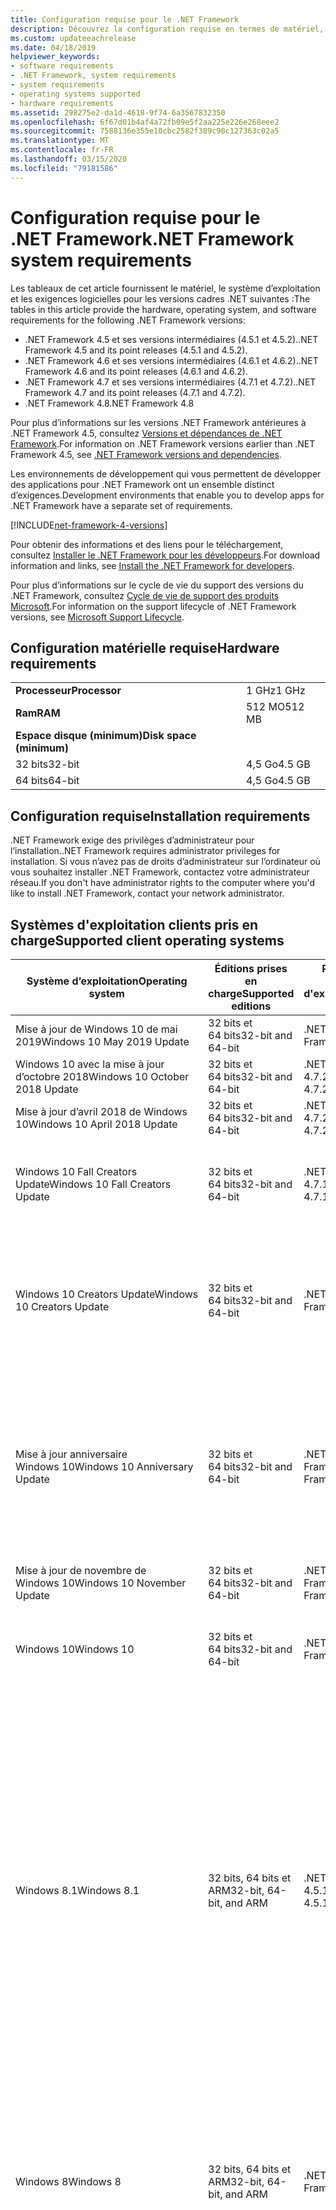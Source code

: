 ```yaml
---
title: Configuration requise pour le .NET Framework
description: Découvrez la configuration requise en termes de matériel, de système d’exploitation et de logiciels pour installer .NET Framework 4.5 et versions ultérieures.
ms.custom: updateeachrelease
ms.date: 04/18/2019
helpviewer_keywords:
- software requirements
- .NET Framework, system requirements
- system requirements
- operating systems supported
- hardware requirements
ms.assetid: 298275e2-da1d-4618-9f74-6a3567832350
ms.openlocfilehash: 6f67d01b4af4a72fb09e5f2aa225e226e268eee2
ms.sourcegitcommit: 7588136e355e10cbc2582f389c90c127363c02a5
ms.translationtype: MT
ms.contentlocale: fr-FR
ms.lasthandoff: 03/15/2020
ms.locfileid: "79181586"
---
```

# <a name="net-framework-system-requirements"></a><span data-ttu-id="49f5b-103">Configuration requise pour le .NET Framework</span><span class="sxs-lookup"><span data-stu-id="49f5b-103">.NET Framework system requirements</span></span>

<span data-ttu-id="49f5b-104">Les tableaux de cet article fournissent le matériel, le système d’exploitation et les exigences logicielles pour les versions cadres .NET suivantes :</span><span class="sxs-lookup"><span data-stu-id="49f5b-104">The tables in this article provide the hardware, operating system, and software requirements for the following .NET Framework versions:</span></span>

- <span data-ttu-id="49f5b-105">.NET Framework 4.5 et ses versions intermédiaires (4.5.1 et 4.5.2).</span><span class="sxs-lookup"><span data-stu-id="49f5b-105">.NET Framework 4.5 and its point releases (4.5.1 and 4.5.2).</span></span>
- <span data-ttu-id="49f5b-106">.NET Framework 4.6 et ses versions intermédiaires (4.6.1 et 4.6.2).</span><span class="sxs-lookup"><span data-stu-id="49f5b-106">.NET Framework 4.6 and its point releases (4.6.1 and 4.6.2).</span></span>
- <span data-ttu-id="49f5b-107">.NET Framework 4.7 et ses versions intermédiaires (4.7.1 et 4.7.2).</span><span class="sxs-lookup"><span data-stu-id="49f5b-107">.NET Framework 4.7 and its point releases (4.7.1 and 4.7.2).</span></span>
- <span data-ttu-id="49f5b-108">.NET Framework 4.8</span><span class="sxs-lookup"><span data-stu-id="49f5b-108">.NET Framework 4.8</span></span>

<span data-ttu-id="49f5b-109">Pour plus d’informations sur les versions .NET Framework antérieures à .NET Framework 4.5, consultez [Versions et dépendances de .NET Framework](../migration-guide/versions-and-dependencies.md).</span><span class="sxs-lookup"><span data-stu-id="49f5b-109">For information on .NET Framework versions earlier than .NET Framework 4.5, see [.NET Framework versions and dependencies](../migration-guide/versions-and-dependencies.md).</span></span>

<span data-ttu-id="49f5b-110">Les environnements de développement qui vous permettent de développer des applications pour .NET Framework ont un ensemble distinct d’exigences.</span><span class="sxs-lookup"><span data-stu-id="49f5b-110">Development environments that enable you to develop apps for .NET Framework have a separate set of requirements.</span></span>

[!INCLUDE[net-framework-4-versions](../../../includes/net-framework-4x-versions.md)]

<span data-ttu-id="49f5b-111">Pour obtenir des informations et des liens pour le téléchargement, consultez [Installer le .NET Framework pour les développeurs](../install/guide-for-developers.md).</span><span class="sxs-lookup"><span data-stu-id="49f5b-111">For download information and links, see [Install the .NET Framework for developers](../install/guide-for-developers.md).</span></span>

<span data-ttu-id="49f5b-112">Pour plus d’informations sur le cycle de vie du support des versions du .NET Framework, consultez [Cycle de vie de support des produits Microsoft](https://support.microsoft.com/lifecycle/search?sort=PN&alpha=Microsoft%20.NET%20Framework&Filter=FilterNO).</span><span class="sxs-lookup"><span data-stu-id="49f5b-112">For information on the support lifecycle of .NET Framework versions, see [Microsoft Support Lifecycle](https://support.microsoft.com/lifecycle/search?sort=PN&alpha=Microsoft%20.NET%20Framework&Filter=FilterNO).</span></span>

## <a name="hardware-requirements"></a><span data-ttu-id="49f5b-113">Configuration matérielle requise</span><span class="sxs-lookup"><span data-stu-id="49f5b-113">Hardware requirements</span></span>

|                          |        |
| ------------------------ | ------ |
| <span data-ttu-id="49f5b-114">**Processeur**</span><span class="sxs-lookup"><span data-stu-id="49f5b-114">**Processor**</span></span>            | <span data-ttu-id="49f5b-115">1 GHz</span><span class="sxs-lookup"><span data-stu-id="49f5b-115">1 GHz</span></span>  |
| <span data-ttu-id="49f5b-116">**Ram**</span><span class="sxs-lookup"><span data-stu-id="49f5b-116">**RAM**</span></span>                  | <span data-ttu-id="49f5b-117">512 MO</span><span class="sxs-lookup"><span data-stu-id="49f5b-117">512 MB</span></span> |
| <span data-ttu-id="49f5b-118">**Espace disque (minimum)**</span><span class="sxs-lookup"><span data-stu-id="49f5b-118">**Disk space (minimum)**</span></span> |        |
| <span data-ttu-id="49f5b-119">32 bits</span><span class="sxs-lookup"><span data-stu-id="49f5b-119">32-bit</span></span>                   | <span data-ttu-id="49f5b-120">4,5 Go</span><span class="sxs-lookup"><span data-stu-id="49f5b-120">4.5 GB</span></span> |
| <span data-ttu-id="49f5b-121">64 bits</span><span class="sxs-lookup"><span data-stu-id="49f5b-121">64-bit</span></span>                   | <span data-ttu-id="49f5b-122">4,5 Go</span><span class="sxs-lookup"><span data-stu-id="49f5b-122">4.5 GB</span></span> |

## <a name="installation-requirements"></a><span data-ttu-id="49f5b-123">Configuration requise</span><span class="sxs-lookup"><span data-stu-id="49f5b-123">Installation requirements</span></span>

<span data-ttu-id="49f5b-124">.NET Framework exige des privilèges d’administrateur pour l’installation.</span><span class="sxs-lookup"><span data-stu-id="49f5b-124">.NET Framework requires administrator privileges for installation.</span></span> <span data-ttu-id="49f5b-125">Si vous n’avez pas de droits d’administrateur sur l’ordinateur où vous souhaitez installer .NET Framework, contactez votre administrateur réseau.</span><span class="sxs-lookup"><span data-stu-id="49f5b-125">If you don't have administrator rights to the computer where you'd like to install .NET Framework, contact your network administrator.</span></span>

## <a name="supported-client-operating-systems"></a><span data-ttu-id="49f5b-126">Systèmes d'exploitation clients pris en charge</span><span class="sxs-lookup"><span data-stu-id="49f5b-126">Supported client operating systems</span></span>

| <span data-ttu-id="49f5b-127">Système d’exploitation</span><span class="sxs-lookup"><span data-stu-id="49f5b-127">Operating system</span></span> | <span data-ttu-id="49f5b-128">Éditions prises en charge</span><span class="sxs-lookup"><span data-stu-id="49f5b-128">Supported editions</span></span> | <span data-ttu-id="49f5b-129">Préinstallé avec le système d'exploitation</span><span class="sxs-lookup"><span data-stu-id="49f5b-129">Preinstalled with the OS</span></span> | <span data-ttu-id="49f5b-130">Installable séparément</span><span class="sxs-lookup"><span data-stu-id="49f5b-130">Installable separately</span></span> |
| ---------------- | ------------------ | ------------------------ | ---------------------- |
| <span data-ttu-id="49f5b-131">Mise à jour de Windows 10 de mai 2019</span><span class="sxs-lookup"><span data-stu-id="49f5b-131">Windows 10 May 2019 Update</span></span> | <span data-ttu-id="49f5b-132">32 bits et 64 bits</span><span class="sxs-lookup"><span data-stu-id="49f5b-132">32-bit and 64-bit</span></span> | <span data-ttu-id="49f5b-133">.NET Framework 4.8</span><span class="sxs-lookup"><span data-stu-id="49f5b-133">.NET Framework 4.8</span></span> | -- |
| <span data-ttu-id="49f5b-134">Windows 10 avec la mise à jour d’octobre 2018</span><span class="sxs-lookup"><span data-stu-id="49f5b-134">Windows 10 October 2018 Update</span></span> | <span data-ttu-id="49f5b-135">32 bits et 64 bits</span><span class="sxs-lookup"><span data-stu-id="49f5b-135">32-bit and 64-bit</span></span> | <span data-ttu-id="49f5b-136">.NET Framework 4.7.2</span><span class="sxs-lookup"><span data-stu-id="49f5b-136">.NET Framework 4.7.2</span></span> | <span data-ttu-id="49f5b-137">.NET Framework 4.8</span><span class="sxs-lookup"><span data-stu-id="49f5b-137">.NET Framework 4.8</span></span> |
| <span data-ttu-id="49f5b-138">Mise à jour d’avril 2018 de Windows 10</span><span class="sxs-lookup"><span data-stu-id="49f5b-138">Windows 10 April 2018 Update</span></span> | <span data-ttu-id="49f5b-139">32 bits et 64 bits</span><span class="sxs-lookup"><span data-stu-id="49f5b-139">32-bit and 64-bit</span></span> | <span data-ttu-id="49f5b-140">.NET Framework 4.7.2</span><span class="sxs-lookup"><span data-stu-id="49f5b-140">.NET Framework 4.7.2</span></span> |<span data-ttu-id="49f5b-141">.NET Framework 4.8</span><span class="sxs-lookup"><span data-stu-id="49f5b-141">.NET Framework 4.8</span></span>|
| <span data-ttu-id="49f5b-142">Windows 10 Fall Creators Update</span><span class="sxs-lookup"><span data-stu-id="49f5b-142">Windows 10 Fall Creators Update</span></span> | <span data-ttu-id="49f5b-143">32 bits et 64 bits</span><span class="sxs-lookup"><span data-stu-id="49f5b-143">32-bit and 64-bit</span></span> | <span data-ttu-id="49f5b-144">.NET Framework 4.7.1</span><span class="sxs-lookup"><span data-stu-id="49f5b-144">.NET Framework 4.7.1</span></span> | <span data-ttu-id="49f5b-145">.NET Framework 4.7.2</span><span class="sxs-lookup"><span data-stu-id="49f5b-145">.NET Framework 4.7.2</span></span><br/><br/><span data-ttu-id="49f5b-146">.NET Framework 4.8</span><span class="sxs-lookup"><span data-stu-id="49f5b-146">.NET Framework 4.8</span></span> |
| <span data-ttu-id="49f5b-147">Windows 10 Creators Update</span><span class="sxs-lookup"><span data-stu-id="49f5b-147">Windows 10 Creators Update</span></span> | <span data-ttu-id="49f5b-148">32 bits et 64 bits</span><span class="sxs-lookup"><span data-stu-id="49f5b-148">32-bit and 64-bit</span></span> | <span data-ttu-id="49f5b-149">.NET Framework 4.7</span><span class="sxs-lookup"><span data-stu-id="49f5b-149">.NET Framework 4.7</span></span> | <span data-ttu-id="49f5b-150">.NET Framework 4.7.1</span><span class="sxs-lookup"><span data-stu-id="49f5b-150">.NET Framework 4.7.1</span></span><br/><br/><span data-ttu-id="49f5b-151">.NET Framework 4.7.2</span><span class="sxs-lookup"><span data-stu-id="49f5b-151">.NET Framework 4.7.2</span></span><br/><br/><span data-ttu-id="49f5b-152">.NET Framework 4.8</span><span class="sxs-lookup"><span data-stu-id="49f5b-152">.NET Framework 4.8</span></span> |
| <span data-ttu-id="49f5b-153">Mise à jour anniversaire Windows 10</span><span class="sxs-lookup"><span data-stu-id="49f5b-153">Windows 10 Anniversary Update</span></span> | <span data-ttu-id="49f5b-154">32 bits et 64 bits</span><span class="sxs-lookup"><span data-stu-id="49f5b-154">32-bit and 64-bit</span></span> | <span data-ttu-id="49f5b-155">.NET Framework 4.6.2</span><span class="sxs-lookup"><span data-stu-id="49f5b-155">.NET Framework 4.6.2</span></span> |<span data-ttu-id="49f5b-156">.NET Framework 4.7</span><span class="sxs-lookup"><span data-stu-id="49f5b-156">.NET Framework 4.7</span></span><br/><br/><span data-ttu-id="49f5b-157">.NET Framework 4.7.1</span><span class="sxs-lookup"><span data-stu-id="49f5b-157">.NET Framework 4.7.1</span></span><br/><br/><span data-ttu-id="49f5b-158">.NET Framework 4.7.2</span><span class="sxs-lookup"><span data-stu-id="49f5b-158">.NET Framework 4.7.2</span></span><br/><br/><span data-ttu-id="49f5b-159">.NET Framework 4.8</span><span class="sxs-lookup"><span data-stu-id="49f5b-159">.NET Framework 4.8</span></span>  |
| <span data-ttu-id="49f5b-160">Mise à jour de novembre de Windows 10</span><span class="sxs-lookup"><span data-stu-id="49f5b-160">Windows 10 November Update</span></span> | <span data-ttu-id="49f5b-161">32 bits et 64 bits</span><span class="sxs-lookup"><span data-stu-id="49f5b-161">32-bit and 64-bit</span></span> | <span data-ttu-id="49f5b-162">.NET Framework 4.6.1</span><span class="sxs-lookup"><span data-stu-id="49f5b-162">.NET Framework 4.6.1</span></span> | <span data-ttu-id="49f5b-163">.NET Framework 4.6.2</span><span class="sxs-lookup"><span data-stu-id="49f5b-163">.NET Framework 4.6.2</span></span> |
| <span data-ttu-id="49f5b-164">Windows 10</span><span class="sxs-lookup"><span data-stu-id="49f5b-164">Windows 10</span></span> | <span data-ttu-id="49f5b-165">32 bits et 64 bits</span><span class="sxs-lookup"><span data-stu-id="49f5b-165">32-bit and 64-bit</span></span> | <span data-ttu-id="49f5b-166">.NET Framework 4.6</span><span class="sxs-lookup"><span data-stu-id="49f5b-166">.NET Framework 4.6</span></span> | <span data-ttu-id="49f5b-167">.NET Framework 4.6.1</span><span class="sxs-lookup"><span data-stu-id="49f5b-167">.NET Framework 4.6.1</span></span> <br/><br/> <span data-ttu-id="49f5b-168">.NET Framework 4.6.2</span><span class="sxs-lookup"><span data-stu-id="49f5b-168">.NET Framework 4.6.2</span></span> |
| <span data-ttu-id="49f5b-169">Windows 8.1</span><span class="sxs-lookup"><span data-stu-id="49f5b-169">Windows 8.1</span></span> | <span data-ttu-id="49f5b-170">32 bits, 64 bits et ARM</span><span class="sxs-lookup"><span data-stu-id="49f5b-170">32-bit, 64-bit, and ARM</span></span> | <span data-ttu-id="49f5b-171">.NET Framework 4.5.1</span><span class="sxs-lookup"><span data-stu-id="49f5b-171">.NET Framework 4.5.1</span></span> | <span data-ttu-id="49f5b-172">.NET Framework 4.5.2</span><span class="sxs-lookup"><span data-stu-id="49f5b-172">.NET Framework 4.5.2</span></span><br /><br /> <span data-ttu-id="49f5b-173">.NET Framework 4.6</span><span class="sxs-lookup"><span data-stu-id="49f5b-173">.NET Framework 4.6</span></span><br /><br /> <span data-ttu-id="49f5b-174">.NET Framework 4.6.1</span><span class="sxs-lookup"><span data-stu-id="49f5b-174">.NET Framework 4.6.1</span></span><br /><br /> <span data-ttu-id="49f5b-175">.NET Framework 4.6.2</span><span class="sxs-lookup"><span data-stu-id="49f5b-175">.NET Framework 4.6.2</span></span><br /><br /><span data-ttu-id="49f5b-176">.NET Framework 4.7</span><span class="sxs-lookup"><span data-stu-id="49f5b-176">.NET Framework 4.7</span></span><br/><br/><span data-ttu-id="49f5b-177">.NET Framework 4.7.1</span><span class="sxs-lookup"><span data-stu-id="49f5b-177">.NET Framework 4.7.1</span></span><br/><br/><span data-ttu-id="49f5b-178">.NET Framework 4.7.2</span><span class="sxs-lookup"><span data-stu-id="49f5b-178">.NET Framework 4.7.2</span></span><br/><br/><span data-ttu-id="49f5b-179">.NET Framework 4.8</span><span class="sxs-lookup"><span data-stu-id="49f5b-179">.NET Framework 4.8</span></span> |
| <span data-ttu-id="49f5b-180">Windows 8</span><span class="sxs-lookup"><span data-stu-id="49f5b-180">Windows 8</span></span> | <span data-ttu-id="49f5b-181">32 bits, 64 bits et ARM</span><span class="sxs-lookup"><span data-stu-id="49f5b-181">32-bit, 64-bit, and ARM</span></span> | <span data-ttu-id="49f5b-182">.NET Framework 4.5</span><span class="sxs-lookup"><span data-stu-id="49f5b-182">.NET Framework 4.5</span></span> | <span data-ttu-id="49f5b-183">.NET Framework 4.5.1</span><span class="sxs-lookup"><span data-stu-id="49f5b-183">.NET Framework 4.5.1</span></span><br /><br /><span data-ttu-id="49f5b-184">.NET Framework 4.5.2</span><span class="sxs-lookup"><span data-stu-id="49f5b-184">.NET Framework 4.5.2</span></span><br /><br /> <span data-ttu-id="49f5b-185">.NET Framework 4.6</span><span class="sxs-lookup"><span data-stu-id="49f5b-185">.NET Framework 4.6</span></span><br /><br /> <span data-ttu-id="49f5b-186">.NET Framework 4.6.1</span><span class="sxs-lookup"><span data-stu-id="49f5b-186">.NET Framework 4.6.1</span></span> |
| <span data-ttu-id="49f5b-187">Windows 7 SP1</span><span class="sxs-lookup"><span data-stu-id="49f5b-187">Windows 7 SP1</span></span>|<span data-ttu-id="49f5b-188">32 bits et 64 bits</span><span class="sxs-lookup"><span data-stu-id="49f5b-188">32-bit and 64-bit</span></span> | -- | <span data-ttu-id="49f5b-189">.NET Framework 4</span><span class="sxs-lookup"><span data-stu-id="49f5b-189">.NET Framework 4</span></span><br /><br /> <span data-ttu-id="49f5b-190">.NET Framework 4.5</span><span class="sxs-lookup"><span data-stu-id="49f5b-190">.NET Framework 4.5</span></span><br /><br /> <span data-ttu-id="49f5b-191">.NET Framework 4.5.1</span><span class="sxs-lookup"><span data-stu-id="49f5b-191">.NET Framework 4.5.1</span></span><br /><br /> <span data-ttu-id="49f5b-192">.NET Framework 4.5.2</span><span class="sxs-lookup"><span data-stu-id="49f5b-192">.NET Framework 4.5.2</span></span><br /><br /> <span data-ttu-id="49f5b-193">.NET Framework 4.6</span><span class="sxs-lookup"><span data-stu-id="49f5b-193">.NET Framework 4.6</span></span><br /><br /> <span data-ttu-id="49f5b-194">.NET Framework 4.6.1</span><span class="sxs-lookup"><span data-stu-id="49f5b-194">.NET Framework 4.6.1</span></span><br /><br /> <span data-ttu-id="49f5b-195">.NET Framework 4.6.2</span><span class="sxs-lookup"><span data-stu-id="49f5b-195">.NET Framework 4.6.2</span></span><br /><br /><span data-ttu-id="49f5b-196">.NET Framework 4.7</span><span class="sxs-lookup"><span data-stu-id="49f5b-196">.NET Framework 4.7</span></span><br/><br/><span data-ttu-id="49f5b-197">.NET Framework 4.7.1</span><span class="sxs-lookup"><span data-stu-id="49f5b-197">.NET Framework 4.7.1</span></span><br/><br/><span data-ttu-id="49f5b-198">.NET Framework 4.7.2</span><span class="sxs-lookup"><span data-stu-id="49f5b-198">.NET Framework 4.7.2</span></span><br/><br/><span data-ttu-id="49f5b-199">.NET Framework 4.8</span><span class="sxs-lookup"><span data-stu-id="49f5b-199">.NET Framework 4.8</span></span> |
| <span data-ttu-id="49f5b-200">Windows Vista SP2</span><span class="sxs-lookup"><span data-stu-id="49f5b-200">Windows Vista SP2</span></span>|<span data-ttu-id="49f5b-201">32 bits et 64 bits</span><span class="sxs-lookup"><span data-stu-id="49f5b-201">32-bit and 64-bit</span></span> | -- | <span data-ttu-id="49f5b-202">.NET Framework 4</span><span class="sxs-lookup"><span data-stu-id="49f5b-202">.NET Framework 4</span></span><br /><br /> <span data-ttu-id="49f5b-203">.NET Framework 4.5</span><span class="sxs-lookup"><span data-stu-id="49f5b-203">.NET Framework 4.5</span></span><br /><br /> <span data-ttu-id="49f5b-204">.NET Framework 4.5.1</span><span class="sxs-lookup"><span data-stu-id="49f5b-204">.NET Framework 4.5.1</span></span><br /><br /> <span data-ttu-id="49f5b-205">.NET Framework 4.5.2</span><span class="sxs-lookup"><span data-stu-id="49f5b-205">.NET Framework 4.5.2</span></span><br /><br /> <span data-ttu-id="49f5b-206">.NET Framework 4.6</span><span class="sxs-lookup"><span data-stu-id="49f5b-206">.NET Framework 4.6</span></span> |
| <span data-ttu-id="49f5b-207">Windows XP</span><span class="sxs-lookup"><span data-stu-id="49f5b-207">Windows XP</span></span> |<span data-ttu-id="49f5b-208">32 bits et 64 bits</span><span class="sxs-lookup"><span data-stu-id="49f5b-208">32-bit and 64-bit</span></span> | -- | <span data-ttu-id="49f5b-209">.NET Framework 4</span><span class="sxs-lookup"><span data-stu-id="49f5b-209">.NET Framework 4</span></span> |

 <span data-ttu-id="49f5b-210">**Remarques :**</span><span class="sxs-lookup"><span data-stu-id="49f5b-210">**Notes:**</span></span>

- <span data-ttu-id="49f5b-211">Sur les systèmes Windows 7, .NET Framework nécessite Windows 7 SP1.</span><span class="sxs-lookup"><span data-stu-id="49f5b-211">On Windows 7 systems, .NET Framework requires Windows 7 SP1.</span></span> <span data-ttu-id="49f5b-212">Si vous êtes sur Windows 7 et que vous n’avez pas encore installé le Service Pack 1, vous devez le faire avant d’installer le .NET Framework.</span><span class="sxs-lookup"><span data-stu-id="49f5b-212">If you're on Windows 7 and haven't yet installed Service Pack 1, you need to do so before installing the .NET Framework.</span></span>

- <span data-ttu-id="49f5b-213">.NET Framework 4.5 est pris en charge sur l'environnement de préinstallation Windows (WinPE).</span><span class="sxs-lookup"><span data-stu-id="49f5b-213">.NET Framework 4.5 is supported on the Windows Preinstallation Environment (Windows PE).</span></span> <span data-ttu-id="49f5b-214">Les fonctionnalités ne sont pas toutes prises en charge dans Windows PE.</span><span class="sxs-lookup"><span data-stu-id="49f5b-214">Not all features are supported on Windows PE.</span></span>

- <span data-ttu-id="49f5b-215">.NET Framework 4 prend également en charge la plateforme IA64.</span><span class="sxs-lookup"><span data-stu-id="49f5b-215">.NET Framework 4 also supports the IA64 platform.</span></span>

- <span data-ttu-id="49f5b-216">Pour toutes les plates-formes, nous vous recommandons de passer au dernier Pack de services Windows et d’installer des mises à jour critiques disponibles à partir de [Windows Update](https://support.microsoft.com/help/12373/windows-update-faq) pour assurer la meilleure compatibilité et sécurité.</span><span class="sxs-lookup"><span data-stu-id="49f5b-216">For all platforms, we recommend that you upgrade to the latest Windows Service Pack and install critical updates available from [Windows Update](https://support.microsoft.com/help/12373/windows-update-faq) to ensure the best compatibility and security.</span></span>

- <span data-ttu-id="49f5b-217">Sur les systèmes d’exploitation 64 bits, .NET Framework prend en charge à la fois WOW64 (traitement 32 bits sur une machine 64 bits) et le traitement 64 bits natif.</span><span class="sxs-lookup"><span data-stu-id="49f5b-217">On 64-bit operating systems, .NET Framework supports both WOW64 (32-bit processing on a 64-bit machine) and native 64-bit processing.</span></span>

## <a name="supported-server-operating-systems"></a><span data-ttu-id="49f5b-218">Systèmes d'exploitation serveurs pris en charge</span><span class="sxs-lookup"><span data-stu-id="49f5b-218">Supported server operating systems</span></span>

| <span data-ttu-id="49f5b-219">Système d’exploitation</span><span class="sxs-lookup"><span data-stu-id="49f5b-219">Operating system</span></span> | <span data-ttu-id="49f5b-220">Éditions prises en charge</span><span class="sxs-lookup"><span data-stu-id="49f5b-220">Supported editions</span></span> | <span data-ttu-id="49f5b-221">Préinstallé avec le système d'exploitation</span><span class="sxs-lookup"><span data-stu-id="49f5b-221">Preinstalled with the OS</span></span> | <span data-ttu-id="49f5b-222">Installable séparément</span><span class="sxs-lookup"><span data-stu-id="49f5b-222">Installable separately</span></span> |
| ---------------- | ------------------ | ------------------------ | ---------------------- |
| <span data-ttu-id="49f5b-223">Windows Server 2019</span><span class="sxs-lookup"><span data-stu-id="49f5b-223">Windows Server 2019</span></span> | <span data-ttu-id="49f5b-224">64 bits</span><span class="sxs-lookup"><span data-stu-id="49f5b-224">64-bit</span></span> | <span data-ttu-id="49f5b-225">.NET Framework 4.7.2</span><span class="sxs-lookup"><span data-stu-id="49f5b-225">.NET Framework 4.7.2</span></span> | <span data-ttu-id="49f5b-226">.NET Framework 4.8</span><span class="sxs-lookup"><span data-stu-id="49f5b-226">.NET Framework 4.8</span></span> |
| <span data-ttu-id="49f5b-227">Windows Server, version 1809</span><span class="sxs-lookup"><span data-stu-id="49f5b-227">Windows Server, version 1809</span></span> | <span data-ttu-id="49f5b-228">64 bits</span><span class="sxs-lookup"><span data-stu-id="49f5b-228">64-bit</span></span> | <span data-ttu-id="49f5b-229">.NET Framework 4.7.2</span><span class="sxs-lookup"><span data-stu-id="49f5b-229">.NET Framework 4.7.2</span></span> | <span data-ttu-id="49f5b-230">.NET Framework 4.8</span><span class="sxs-lookup"><span data-stu-id="49f5b-230">.NET Framework 4.8</span></span> |
| <span data-ttu-id="49f5b-231">Windows Server, version 1803</span><span class="sxs-lookup"><span data-stu-id="49f5b-231">Windows Server, version 1803</span></span> | <span data-ttu-id="49f5b-232">64 bits</span><span class="sxs-lookup"><span data-stu-id="49f5b-232">64-bit</span></span> | <span data-ttu-id="49f5b-233">.NET Framework 4.7.2</span><span class="sxs-lookup"><span data-stu-id="49f5b-233">.NET Framework 4.7.2</span></span> | <span data-ttu-id="49f5b-234">.NET Framework 4.8</span><span class="sxs-lookup"><span data-stu-id="49f5b-234">.NET Framework 4.8</span></span> |
| <span data-ttu-id="49f5b-235">Windows Server, version 1709</span><span class="sxs-lookup"><span data-stu-id="49f5b-235">Windows Server, version 1709</span></span> | <span data-ttu-id="49f5b-236">64 bits</span><span class="sxs-lookup"><span data-stu-id="49f5b-236">64-bit</span></span> | <span data-ttu-id="49f5b-237">.NET Framework 4.7.1</span><span class="sxs-lookup"><span data-stu-id="49f5b-237">.NET Framework 4.7.1</span></span> | <span data-ttu-id="49f5b-238">.NET Framework 4.7.2</span><span class="sxs-lookup"><span data-stu-id="49f5b-238">.NET Framework 4.7.2</span></span>|
| <span data-ttu-id="49f5b-239">Windows Server 2016</span><span class="sxs-lookup"><span data-stu-id="49f5b-239">Windows Server 2016</span></span> | <span data-ttu-id="49f5b-240">64 bits</span><span class="sxs-lookup"><span data-stu-id="49f5b-240">64-bit</span></span> | <span data-ttu-id="49f5b-241">.NET Framework 4.6.2</span><span class="sxs-lookup"><span data-stu-id="49f5b-241">.NET Framework 4.6.2</span></span> | <span data-ttu-id="49f5b-242">.NET Framework 4.7</span><span class="sxs-lookup"><span data-stu-id="49f5b-242">.NET Framework 4.7</span></span><br/><br/> <span data-ttu-id="49f5b-243">.NET Framework 4.7.1</span><span class="sxs-lookup"><span data-stu-id="49f5b-243">.NET Framework 4.7.1</span></span><br/><br/><span data-ttu-id="49f5b-244">.NET Framework 4.7.2</span><span class="sxs-lookup"><span data-stu-id="49f5b-244">.NET Framework 4.7.2</span></span><br/><br/><span data-ttu-id="49f5b-245">.NET Framework 4.8</span><span class="sxs-lookup"><span data-stu-id="49f5b-245">.NET Framework 4.8</span></span> |
| <span data-ttu-id="49f5b-246">Windows Server 2012 R2</span><span class="sxs-lookup"><span data-stu-id="49f5b-246">Windows Server 2012 R2</span></span> | <span data-ttu-id="49f5b-247">64 bits</span><span class="sxs-lookup"><span data-stu-id="49f5b-247">64-bit</span></span> | <span data-ttu-id="49f5b-248">.NET Framework 4.5.1</span><span class="sxs-lookup"><span data-stu-id="49f5b-248">.NET Framework 4.5.1</span></span> | <span data-ttu-id="49f5b-249">.NET Framework 4.5.2</span><span class="sxs-lookup"><span data-stu-id="49f5b-249">.NET Framework 4.5.2</span></span><br /><br /> <span data-ttu-id="49f5b-250">.NET Framework 4.6</span><span class="sxs-lookup"><span data-stu-id="49f5b-250">.NET Framework 4.6</span></span><br /><br /> <span data-ttu-id="49f5b-251">.NET Framework 4.6.1</span><span class="sxs-lookup"><span data-stu-id="49f5b-251">.NET Framework 4.6.1</span></span><br /><br /> <span data-ttu-id="49f5b-252">.NET Framework 4.6.2</span><span class="sxs-lookup"><span data-stu-id="49f5b-252">.NET Framework 4.6.2</span></span><br /><br /><span data-ttu-id="49f5b-253">.NET Framework 4.7</span><span class="sxs-lookup"><span data-stu-id="49f5b-253">.NET Framework 4.7</span></span><br/><br/> <span data-ttu-id="49f5b-254">.NET Framework 4.7.1</span><span class="sxs-lookup"><span data-stu-id="49f5b-254">.NET Framework 4.7.1</span></span><br/><br/><span data-ttu-id="49f5b-255">.NET Framework 4.7.2</span><span class="sxs-lookup"><span data-stu-id="49f5b-255">.NET Framework 4.7.2</span></span><br/><br/><span data-ttu-id="49f5b-256">.NET Framework 4.8</span><span class="sxs-lookup"><span data-stu-id="49f5b-256">.NET Framework 4.8</span></span> |
| <span data-ttu-id="49f5b-257">Windows Server 2012 (édition 64 bits)</span><span class="sxs-lookup"><span data-stu-id="49f5b-257">Windows Server 2012 (64-bit edition)</span></span> | <span data-ttu-id="49f5b-258">64 bits</span><span class="sxs-lookup"><span data-stu-id="49f5b-258">64-bit</span></span>| <span data-ttu-id="49f5b-259">.NET Framework 4.5</span><span class="sxs-lookup"><span data-stu-id="49f5b-259">.NET Framework 4.5</span></span> | <span data-ttu-id="49f5b-260">.NET Framework 4.5.1</span><span class="sxs-lookup"><span data-stu-id="49f5b-260">.NET Framework 4.5.1</span></span><br /><br /> <span data-ttu-id="49f5b-261">.NET Framework 4.5.2</span><span class="sxs-lookup"><span data-stu-id="49f5b-261">.NET Framework 4.5.2</span></span><br /><br /> <span data-ttu-id="49f5b-262">.NET Framework 4.6</span><span class="sxs-lookup"><span data-stu-id="49f5b-262">.NET Framework 4.6</span></span><br /><br /> <span data-ttu-id="49f5b-263">.NET Framework 4.6.1</span><span class="sxs-lookup"><span data-stu-id="49f5b-263">.NET Framework 4.6.1</span></span><br /><br /> <span data-ttu-id="49f5b-264">.NET Framework 4.6.2</span><span class="sxs-lookup"><span data-stu-id="49f5b-264">.NET Framework 4.6.2</span></span><br /><br /><span data-ttu-id="49f5b-265">.NET Framework 4.7</span><span class="sxs-lookup"><span data-stu-id="49f5b-265">.NET Framework 4.7</span></span><br/><br/><span data-ttu-id="49f5b-266">.NET Framework 4.7.1</span><span class="sxs-lookup"><span data-stu-id="49f5b-266">.NET Framework 4.7.1</span></span><br/><br/><span data-ttu-id="49f5b-267">.NET Framework 4.7.2</span><span class="sxs-lookup"><span data-stu-id="49f5b-267">.NET Framework 4.7.2</span></span><br/><br/><span data-ttu-id="49f5b-268">.NET Framework 4.8</span><span class="sxs-lookup"><span data-stu-id="49f5b-268">.NET Framework 4.8</span></span> |
| <span data-ttu-id="49f5b-269">Windows Server 2008 R2 SP1</span><span class="sxs-lookup"><span data-stu-id="49f5b-269">Windows Server 2008 R2 SP1</span></span>|<span data-ttu-id="49f5b-270">64 bits</span><span class="sxs-lookup"><span data-stu-id="49f5b-270">64-bit</span></span> | -- | <span data-ttu-id="49f5b-271">.NET Framework 4</span><span class="sxs-lookup"><span data-stu-id="49f5b-271">.NET Framework 4</span></span><br /><br /> <span data-ttu-id="49f5b-272">.NET Framework 4.5</span><span class="sxs-lookup"><span data-stu-id="49f5b-272">.NET Framework 4.5</span></span><br /><br /> <span data-ttu-id="49f5b-273">.NET Framework 4.5.1</span><span class="sxs-lookup"><span data-stu-id="49f5b-273">.NET Framework 4.5.1</span></span><br /><br /> <span data-ttu-id="49f5b-274">.NET Framework 4.5.2</span><span class="sxs-lookup"><span data-stu-id="49f5b-274">.NET Framework 4.5.2</span></span><br /><br /> <span data-ttu-id="49f5b-275">.NET Framework 4.6</span><span class="sxs-lookup"><span data-stu-id="49f5b-275">.NET Framework 4.6</span></span><br /><br /> <span data-ttu-id="49f5b-276">.NET Framework 4.6.1</span><span class="sxs-lookup"><span data-stu-id="49f5b-276">.NET Framework 4.6.1</span></span><br /><br /> <span data-ttu-id="49f5b-277">.NET Framework 4.6.2</span><span class="sxs-lookup"><span data-stu-id="49f5b-277">.NET Framework 4.6.2</span></span><br /><br /><span data-ttu-id="49f5b-278">.NET Framework 4.7</span><span class="sxs-lookup"><span data-stu-id="49f5b-278">.NET Framework 4.7</span></span><br/><br/><span data-ttu-id="49f5b-279">.NET Framework 4.7.1</span><span class="sxs-lookup"><span data-stu-id="49f5b-279">.NET Framework 4.7.1</span></span><br/><br/><span data-ttu-id="49f5b-280">.NET Framework 4.7.2</span><span class="sxs-lookup"><span data-stu-id="49f5b-280">.NET Framework 4.7.2</span></span><br/><br/><span data-ttu-id="49f5b-281">.NET Framework 4.8</span><span class="sxs-lookup"><span data-stu-id="49f5b-281">.NET Framework 4.8</span></span> |
| <span data-ttu-id="49f5b-282">Windows Server 2008 SP2</span><span class="sxs-lookup"><span data-stu-id="49f5b-282">Windows Server 2008 SP2</span></span>|<span data-ttu-id="49f5b-283">32 bits et 64 bits</span><span class="sxs-lookup"><span data-stu-id="49f5b-283">32-bit and 64-bit</span></span> | -- | <span data-ttu-id="49f5b-284">.NET Framework 4</span><span class="sxs-lookup"><span data-stu-id="49f5b-284">.NET Framework 4</span></span><br /><br /> <span data-ttu-id="49f5b-285">.NET Framework 4.5</span><span class="sxs-lookup"><span data-stu-id="49f5b-285">.NET Framework 4.5</span></span><br /><br /> <span data-ttu-id="49f5b-286">.NET Framework 4.5.1</span><span class="sxs-lookup"><span data-stu-id="49f5b-286">.NET Framework 4.5.1</span></span><br /><br /> <span data-ttu-id="49f5b-287">.NET Framework 4.5.2</span><span class="sxs-lookup"><span data-stu-id="49f5b-287">.NET Framework 4.5.2</span></span><br /><br /> <span data-ttu-id="49f5b-288">.NET Framework 4.6</span><span class="sxs-lookup"><span data-stu-id="49f5b-288">.NET Framework 4.6</span></span> |

<span data-ttu-id="49f5b-289">**Remarques :**</span><span class="sxs-lookup"><span data-stu-id="49f5b-289">**Notes:**</span></span>

- <span data-ttu-id="49f5b-290">Windows Server 2012 comprend .NET Framework 4.5, de sorte que vous n’avez pas à l’installer séparément.</span><span class="sxs-lookup"><span data-stu-id="49f5b-290">Windows Server 2012 includes .NET Framework 4.5, so you don't have to install it separately.</span></span> <span data-ttu-id="49f5b-291">De même, Windows Server 2012 R2 comprend .NET Framework 4.5.1.</span><span class="sxs-lookup"><span data-stu-id="49f5b-291">Similarly, Windows Server 2012 R2 includes .NET Framework 4.5.1.</span></span>

- <span data-ttu-id="49f5b-292">.NET Framework a une prise en charge limitée pour le rôle de base serveur avec Windows Server 2008 R2 SP1 ou plus tard.</span><span class="sxs-lookup"><span data-stu-id="49f5b-292">.NET Framework has limited support for the Server Core Role with Windows Server 2008 R2 SP1 or later.</span></span> <span data-ttu-id="49f5b-293">Pour obtenir la liste des API non prises en charge, consultez la [fonctionnalité .NET Server Core](https://docs.microsoft.com/previous-versions//dd745015(v=vs.85)).</span><span class="sxs-lookup"><span data-stu-id="49f5b-293">See [Server Core .NET Functionality](https://docs.microsoft.com/previous-versions//dd745015(v=vs.85)) for a list of unsupported APIs.</span></span>

- <span data-ttu-id="49f5b-294">.NET Framework n’est pas pris en charge sur Windows Server 2008 R2 pour les systèmes itanium-basés.</span><span class="sxs-lookup"><span data-stu-id="49f5b-294">.NET Framework isn't supported on Windows Server 2008 R2 for Itanium-Based Systems.</span></span>

- <span data-ttu-id="49f5b-295">Sur Windows Server 2008 SP2, .NET Framework n’est pas pris en charge dans le rôle de base du serveur.</span><span class="sxs-lookup"><span data-stu-id="49f5b-295">On Windows Server 2008 SP2, .NET Framework is not supported in the Server Core Role.</span></span>

- <span data-ttu-id="49f5b-296">Pour toutes les plates-formes, nous vous recommandons de passer au dernier Pack de services Windows et des mises à jour critiques disponibles à partir de [Windows Update](https://support.microsoft.com/help/12373/windows-update-faq) pour assurer la meilleure compatibilité et sécurité.</span><span class="sxs-lookup"><span data-stu-id="49f5b-296">For all platforms, we recommend that you upgrade to the latest Windows Service Pack and critical updates available from [Windows Update](https://support.microsoft.com/help/12373/windows-update-faq) to ensure the best compatibility and security.</span></span> <span data-ttu-id="49f5b-297">L'installation du dernier Service Pack Windows peut être obligatoire sur certains systèmes d'exploitation.</span><span class="sxs-lookup"><span data-stu-id="49f5b-297">Installation of the latest Windows Service Pack may be required on some operating systems.</span></span>

- <span data-ttu-id="49f5b-298">Sur les systèmes d’exploitation 64 bits, .NET Framework prend en charge à la fois WOW64 (traitement 32 bits sur une machine 64 bits) et le traitement 64 bits natif.</span><span class="sxs-lookup"><span data-stu-id="49f5b-298">On 64-bit operating systems, .NET Framework supports both WOW64 (32-bit processing on a 64-bit machine) and native 64-bit processing.</span></span>

## <a name="see-also"></a><span data-ttu-id="49f5b-299">Voir aussi</span><span class="sxs-lookup"><span data-stu-id="49f5b-299">See also</span></span>

- [<span data-ttu-id="49f5b-300">Guide d’installation</span><span class="sxs-lookup"><span data-stu-id="49f5b-300">Installation Guide</span></span>](../install/index.md)
- [<span data-ttu-id="49f5b-301">Prise en main</span><span class="sxs-lookup"><span data-stu-id="49f5b-301">Getting Started</span></span>](index.md)
- [<span data-ttu-id="49f5b-302">Résolution des problèmes liés aux installations et désinstallations bloquées du .NET Framework</span><span class="sxs-lookup"><span data-stu-id="49f5b-302">Troubleshoot blocked .NET Framework installations and uninstallations</span></span>](../install/troubleshoot-blocked-installations-and-uninstallations.md)
